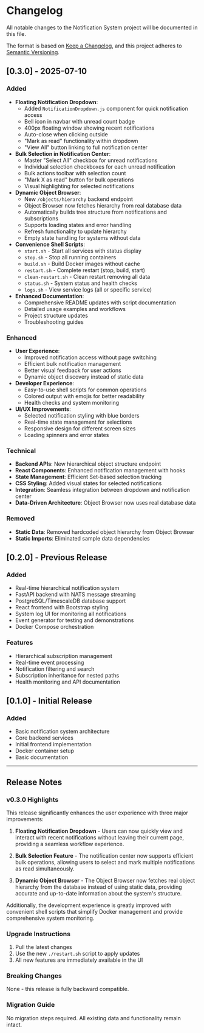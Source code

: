 # Changelog

All notable changes to the Notification System project will be documented in this file.

The format is based on [Keep a Changelog](https://keepachangelog.com/en/1.0.0/),
and this project adheres to [Semantic Versioning](https://semver.org/spec/v2.0.0.html).

## [0.3.0] - 2025-07-10

### Added
- **Floating Notification Dropdown**: 
  - Added `NotificationDropdown.js` component for quick notification access
  - Bell icon in navbar with unread count badge
  - 400px floating window showing recent notifications
  - Auto-close when clicking outside
  - "Mark as read" functionality within dropdown
  - "View All" button linking to full notification center
- **Bulk Selection in Notification Center**:
  - Master "Select All" checkbox for unread notifications
  - Individual selection checkboxes for each unread notification
  - Bulk actions toolbar with selection count
  - "Mark X as read" button for bulk operations
  - Visual highlighting for selected notifications
- **Dynamic Object Browser**:
  - New `/objects/hierarchy` backend endpoint
  - Object Browser now fetches hierarchy from real database data
  - Automatically builds tree structure from notifications and subscriptions
  - Supports loading states and error handling
  - Refresh functionality to update hierarchy
  - Empty state handling for systems without data
- **Convenience Shell Scripts**:
  - `start.sh` - Start all services with status display
  - `stop.sh` - Stop all running containers
  - `build.sh` - Build Docker images without cache
  - `restart.sh` - Complete restart (stop, build, start)
  - `clean-restart.sh` - Clean restart removing all data
  - `status.sh` - System status and health checks
  - `logs.sh` - View service logs (all or specific service)
- **Enhanced Documentation**:
  - Comprehensive README updates with script documentation
  - Detailed usage examples and workflows
  - Project structure updates
  - Troubleshooting guides

### Enhanced
- **User Experience**:
  - Improved notification access without page switching
  - Efficient bulk notification management
  - Better visual feedback for user actions
  - Dynamic object discovery instead of static data
- **Developer Experience**:
  - Easy-to-use shell scripts for common operations
  - Colored output with emojis for better readability
  - Health checks and system monitoring
- **UI/UX Improvements**:
  - Selected notification styling with blue borders
  - Real-time state management for selections
  - Responsive design for different screen sizes
  - Loading spinners and error states

### Technical
- **Backend APIs**: New hierarchical object structure endpoint
- **React Components**: Enhanced notification management with hooks
- **State Management**: Efficient Set-based selection tracking
- **CSS Styling**: Added visual states for selected notifications
- **Integration**: Seamless integration between dropdown and notification center
- **Data-Driven Architecture**: Object Browser now uses real database data

### Removed
- **Static Data**: Removed hardcoded object hierarchy from Object Browser
- **Static Imports**: Eliminated sample data dependencies

## [0.2.0] - Previous Release

### Added
- Real-time hierarchical notification system
- FastAPI backend with NATS message streaming
- PostgreSQL/TimescaleDB database support
- React frontend with Bootstrap styling
- System log UI for monitoring all notifications
- Event generator for testing and demonstrations
- Docker Compose orchestration

### Features
- Hierarchical subscription management
- Real-time event processing
- Notification filtering and search
- Subscription inheritance for nested paths
- Health monitoring and API documentation

## [0.1.0] - Initial Release

### Added
- Basic notification system architecture
- Core backend services
- Initial frontend implementation
- Docker container setup
- Basic documentation

---

## Release Notes

### v0.3.0 Highlights

This release significantly enhances the user experience with three major improvements:

1. **Floating Notification Dropdown** - Users can now quickly view and interact with recent notifications without leaving their current page, providing a seamless workflow experience.

2. **Bulk Selection Feature** - The notification center now supports efficient bulk operations, allowing users to select and mark multiple notifications as read simultaneously.

3. **Dynamic Object Browser** - The Object Browser now fetches real object hierarchy from the database instead of using static data, providing accurate and up-to-date information about the system's structure.

Additionally, the development experience is greatly improved with convenient shell scripts that simplify Docker management and provide comprehensive system monitoring.

### Upgrade Instructions

1. Pull the latest changes
2. Use the new `./restart.sh` script to apply updates
3. All new features are immediately available in the UI

### Breaking Changes

None - this release is fully backward compatible.

### Migration Guide

No migration steps required. All existing data and functionality remain intact.
